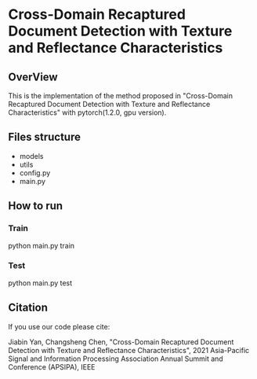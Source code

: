 # Cross-Domain Recaptured Document Detection with Texture and Reflectance Characteristics
## OverView
This is the implementation of the method proposed in "Cross-Domain Recaptured Document Detection with Texture and Reflectance Characteristics" with pytorch(1.2.0, gpu version). 
## Files structure
* models
* utils
* config.py
* main.py
## How to run
### Train
python main.py train
### Test
python main.py test
## Citation
If you use our code please cite:

Jiabin Yan, Changsheng Chen, "Cross-Domain Recaptured Document Detection with Texture and Reflectance Characteristics", 2021 Asia-Pacific Signal and Information Processing Association Annual Summit and Conference (APSIPA), IEEE
